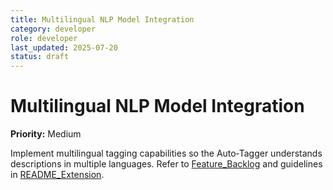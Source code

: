 ```yaml
---
title: Multilingual NLP Model Integration
category: developer
role: developer
last_updated: 2025-07-20
status: draft
---
```

# Multilingual NLP Model Integration

**Priority:** Medium

Implement multilingual tagging capabilities so the Auto‑Tagger understands descriptions in multiple languages. Refer to [Feature_Backlog](../Feature_Backlog.md) and guidelines in [README_Extension](../README_Extension.md).